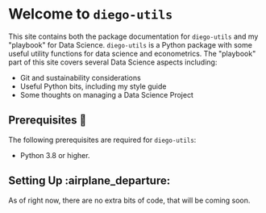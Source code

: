 # Welcome to `diego-utils`

This site contains both the package documentation for `diego-utils` and my "playbook" for Data Science.
`diego-utils` is a Python package with some useful utility functions for data science and econometrics.
The "playbook" part of this site covers several Data Science aspects including:

- Git and sustainability considerations
- Useful Python bits, including my style guide
- Some thoughts on managing a Data Science Project

## Prerequisites 🛫

The following prerequisites are required for `diego-utils`:

- Python 3.8 or higher.

## Setting Up :airplane_departure:

As of right now, there are no extra bits of code, that will be coming soon.
